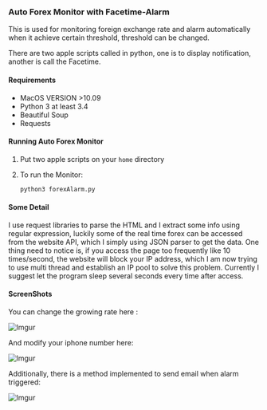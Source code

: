 ### Auto Forex Monitor with Facetime-Alarm 

This is used for monitoring foreign exchange rate and alarm automatically when it achieve certain threshold, threshold can be changed.    

There are two apple scripts called in python, one is to display notification, another is call the Facetime.    

#### Requirements

* MacOS VERSION >10.09
* Python 3 at least 3.4
* Beautiful Soup
* Requests

#### Running Auto Forex Monitor

1. Put two apple scripts on your `home` directory

2. To run the Monitor:

   ```python
   python3 forexAlarm.py
   ```




#### Some Detail    

I use request libraries to parse the HTML and I extract some info using regular expression, luckily some of the real time forex can be accessed from the website API, which I simply using JSON parser to get the data. One thing need to notice is, if you access the page too frequently like 10 times/second, the website will block your IP address, which I am now trying to use multi thread and  establish an IP pool to solve this problem. Currently I suggest let the program sleep several seconds every time after access. 




#### ScreenShots 

You can change the growing rate here :

![Imgur](http://i.imgur.com/StjYR1h.png) 

And modify your iphone number here:

![Imgur](http://i.imgur.com/OiwRMG0.png)

Additionally, there is a method implemented to send email when alarm triggered:

![Imgur](http://i.imgur.com/WVWHtjl.png)

